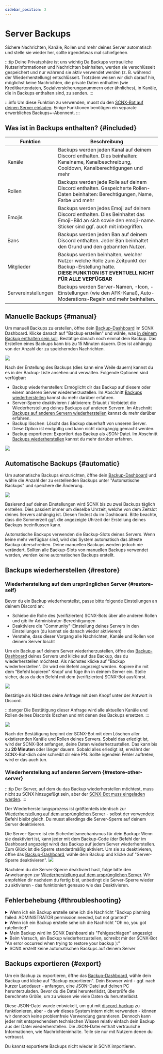 ```yaml
---
sidebar_position: 2
---
```


# Server Backups

Sichere Nachrichten, Kanäle, Rollen und mehr deines Server automatisch und stelle sie wieder her, sollte irgendetwas mal schiefgehen.

:::tip Deine Privatsphäre ist uns wichtig
Da Backups vertrauliche Nutzerinformationen und Nachrichten beinhalten, werden sie verschlüsselt gespeichert und nur während sie aktiv verwendet werden (z. B. während der Wiederherstellung) entschlüsselt. Trotzdem weisen wir dich darauf hin, möglichst keine Nachrichten, die private Daten enthalten (wie Kreditkartendaten, Sozialversicherungsnummern oder ähnliches), in Kanäle, die in Backups enthalten sind, zu senden.
:::

:::info
Um diese Funktion zu verwenden, musst du den [SCNX-Bot auf deinen Server einladen](https://scootk.it/invite-scnx). Einige Funktionen benötigen ein separate erwerbliches Backups+-Abonnent.
:::

## Was ist in Backups enthalten? {#included}

| Funktion            | Beschreibung                                                                                                                                                     |
|---------------------|------------------------------------------------------------------------------------------------------------------------------------------------------------------|
| Kanäle              | Backups werden jeden Kanal auf deinem Discord enthalten. Dies beinhalten: Kanalname, Kanalbeschreibung, Cooldown, Kanalberechtigungen und mehr                   |
| Rollen              | Backups werden jede Rolle auf deinem Discord enthalten. Gespeicherte Rollen-Daten beinhalten: Berechtigungen, Name, Farbe und mehr                               |
| Emojis              | Backups werden jedes Emoji auf deinem Discord enthalten. Dies Beinhaltet das Emoji-Bild an sich sowie den emoji-name. Sticker sind ggf. auch mit inbegriffen.    |
| Bans                | Backups werden jeden Ban auf deinem Discord enthalten. Jeder Ban beinhaltet den Grund und den gebannten Nutzer.                                                  |
| Mitglieder          | Backups werden beinhalten, welcher Nutzer welche Rolle zum Zeitpunkt der Backup-Erstellung hatte.<br/> **DIESE FUNKTION IST EVENTUELL NICHT FÜR ALLE VERFÜGBAR** |
| Servereinstellungen | Backups werden Server-Namen, -Icon, -Einstellungen (wie den AFK-Kanal), Auto-Moderations-Regeln und mehr beinhalten.                                             |

## Manuelle Backups {#manual}

Um manuell Backups zu erstellen, öffne dein [Backup-Dashboard](https://scnx.app/de/glink?page=backups) im SCNX Dashboard. Klicke danach auf "Backup erstellen" und wähle, was [in deinem Backup enthalten sein soll](#included). Bestätige danach noch einmal dein Backup.
Das Erstellen eines Backups kann bis zu 15 Minuten dauern. Dies ist abhängig von der Anzahl der zu speichernden Nachrichten.

![](@site/docs/assets/scnx/guilds/backups/create.png)

Nach der Erstellung des Backups (dies kann eine Weile dauern) kannst du es in der Backup-Liste ansehen und verwalten. Folgende Optionen sind verfügbar:
* Backup wiederherstellen: Ermöglicht dir das Backup auf diesem oder einem anderen Server wiederherzustellen. Im Abschnitt [Backups wiederherstellen](#restore) kannst du mehr darüber erfahren.
* Server-Sperre deaktivieren / aktivieren: Erlaubt / Verbietet die Wiederherstellung deines Backups auf anderen Servern. Im Abschnitt [Backups auf anderen Servern wiederherstellen](#restore-other-server) kannst du mehr darüber erfahren.
* Backup löschen: Löscht das Backup dauerhaft von unseren Server. Diese Option ist endgültig und kann nicht rückgängig gemacht werden.
* Backup exportieren: Exportiert das Backup als JSON-Datei. Im Abschnitt [Backups wiederherstellen](#export) kannst du mehr darüber erfahren.

![](@site/docs/assets/scnx/guilds/backups/backup.png)


## Automatische Backups {#automatic}

Um automatische Backups einzurichten, öffne dein [Backup-Dashboard](https://scnx.app/de/glink?page=backups) und wähle die Anzahl der zu erstellenden Backups unter "Automatische Backups" und speichere die Änderung.

![](@site/docs/assets/scnx/guilds/backups/automatic-backups.png)

Basierend auf deinen Einstellungen wird SCNX bis zu zwei Backups täglich erstellen. Dies passiert immer um dieselbe
Uhrzeit, welche von dem Zeitslot deines Servers abhängig ist. Diesen findest du im Dashboard. Bitte beachte, dass die
Sommerzeit ggf. die angezeigte Uhrzeit der Erstellung deines Backups beeinflussen kann.

Automatische Backups verwenden die Backup-Slots deines Servers. Wenn keine mehr verfügbar sind, wird das System automatisch das älteste Backup überschreiben. Deine manuellen Backups werden jedoch nie verändert. Sollten alle Backup-Slots von manuellen Backups verwendet werden, werden keine automatischen Backups erstellt.


## Backups wiederherstellen {#restore}

### Wiederherstellung auf dem ursprünglichen Server {#restore-self}

Bevor du ein Backup wiederherstellst, passe bitte folgende Einstellungen an deinem Discord an:
* Schiebe die Rolle des (verifizierten) SCNX-Bots über alle anderen Rollen und gib ihr Administrator-Berechtigungen
* Deaktiviere die "Community"-Einstellung deines Servers in den Einstellungen (du kannst sie danach wieder aktivieren)
* Verstehe, dass dieser Vorgang alle Nachrichten, Kanäle und Rollen von deinem Server löscht

Um ein Backup auf deinem Server wiederherzustellen, öffne das [Backup-Dashboard](https://scnx.app/de/glink?page=backups) deines Servers und klicke auf das Backup, das du wiederherstellen möchtest. Als nächstes klicke auf "Backup wiederherstellen". Dir wird ein Befehl angezeigt werden. Kopiere ihn mit dem "Befehl kopieren" Knopf und füge ihn in deinem Server ein. Stelle sicher, dass du den Befehl mit dem (verifizierten) SCNX-Bot ausführst.

![](@site/docs/assets/scnx/guilds/backups/execute-command.png)

Bestätige als Nächstes deine Anfrage mit dem Knopf unter der Antwort in Discord.

:::danger
Die Bestätigung dieser Anfrage wird alle aktuellen Kanäle und Rollen deines Discords löschen und mit denen des Backups
ersetzen.
:::

![](@site/docs/assets/scnx/guilds/backups/confirm.png)

Nach der Bestätigung beginnt der SCNX-Bot mit dem Löschen aller existierenden Kanäle und Rollen deines Servers. Sobald das erledigt ist, wird der SCNX-Bot anfangen, deine Daten wiederherzustellen. Das kann bis zu **20 Minuten** oder länger dauern. Sobald alles erledigt ist, erwähnt der SCNX-Bot-dich oder schreibt dir eine PN. Sollte irgendein Fehler auftreten, wird er das auch tun.

### Wiederherstellung auf anderen Servern {#restore-other-server}

:::tip
Der Server, auf dem du das Backup wiederherstellen möchtest, muss nicht zu SCNX hinzugefügt sein, aber der [SCNX-Bot muss eingeladen werden](https://sc-net.work/invite-scnx).
:::

Der Wiederherstellungsprozess ist größtenteils identisch zur [Wiederherstellung auf dem ursprünglichen Server](#restore-self) - selbst der verwendete Befehl bleibt gleich. Du musst allerdings die Server-Sperre auf deinem Server deaktivieren.

Die Server-Sperre ist ein Sicherheitsmechanismus für dein Backup: Wenn sie deaktiviert ist, kann jeder mit dem Backup-Code (der Befehl der im Dashboard angezeigt wird) das Backup auf jedem Server wiederherstellen. Zum Glück ist die Sperre standardmäßig aktiviert. Um sie zu deaktivieren, öffne das [Backup-Dashboard](https://scnx.app/de/glink?page=backups), wähle dein Backup und klicke auf "Server-Sperre deaktivieren".
![](@site/docs/assets/scnx/guilds/backups/disable-guild-lock.png)

Nachdem du die Server-Sperre deaktiviert hast, folge bitte den Anweisungen zur [Wiederherstellung auf dem ursprünglichen Server](#restore-self). Wir empfehlen dir nachdem du fertig bist, unbedingt die Server-Sperre wieder zu aktivieren - das funktioniert genauso wie das Deaktivieren.


## Fehlerbehebung {#throubleshooting}

<details>
    <summary>
        Wenn ich ein Backup erstelle sehe ich die Nachricht "Backup planning failed: ADMINISTRATOR permission needed,
        but not granted"
    </summary>
    <li>Stelle sicher, dass der (verifizierte) SCNX-Bot die Administrator Berechtigung hat und versuche es erneut.</li>
</details>
<details>
    <summary>
        Wenn ich ein Backup erstelle sehe ich die Nachricht "Oh no, you got ratelimited"
    </summary>
    Um die sichere Durchführung aller Aktivitäten sicherzustellen, begrenzen wir die Zahl der manuellen Backups, die ein Server in einem bestimmten Zeitraum erstellen kann.
    <li>Bitte warte so lange, wie in der Nachricht angegeben.</li>
</details>
<details>
    <summary>
        Mein Backup wird im SCNX Dashboard als "Fehlgeschlagen" angezeigt
    </summary>
    <li>Stelle sicher, dass der (verifizierte) SCNX-Bot die Administrator Berechtigung hat und versuche es erneut.</li>
    <li>Kontaktiere bei wiederholtem Auftreten [unser Team](https://scnx.app/de/help). Dieses wird dich bei der Problemsuche unterstützen.</li>
</details>
<details>
    <summary>
        Beim Versuch, ein Backup wiederherzustellen, schreibt mir der SCNX-Bot "An error occurred when trying to restore your backup ):"
    </summary>
    <li>Stelle sicher, dass der (verifizierte) SCNX-Bot die Administrator Berechtigung hat und versuche es erneut.</li>
    <li>Stelle sicher, dass du die "Community"-Einstellung deaktiviert hast und versuche es erneut.</li>
    <li>Stelle sicher, dass die Rolle des (verifizierte) SCNX-Bots über allen anderen Rollen steht und versuche es erneut</li>
    <li>Kontaktiere bei wiederholtem Auftreten [unser Team](https://scnx.app/de/help). Dieses wird dich bei der Problemsuche unterstützen.</li>
</details>
<details>
    <summary>
        SCNX erstellt keine automatischen Backups auf deinem Server
    </summary>
    <li>Stelle sicher, dass der (verifizierte) SCNX-Bot die Administrator Berechtigung hat und versuche es erneut.</li>
    <li>Stelle sicher, dass du [diese Funktion](#automatic) wirklich aktiviert hast und alle Änderungen gespeichert hast.</li>
    <li>Stelle sicher, dass mindestens ein Backup-Slot nicht von einem manuellen Backup verwendet wird.</li>
    <li>Bitte warte 24 Stunden, damit automatisch ein Backup erstellt wird</li>
    <li>Du kannst den deinem Server zugewiesen Zeitpunkt nicht ändern, sondern ihn nur im Dashboard einsehen.</li>
</details>

## Backups exportieren {#export}

Um ein Backup zu exportieren, öffne das [Backup-Dashboard](https://scnx.app/de/glink?page=backups), wähle dein Backup und klicke auf "Backup exportieren". Dein Browser wird - ggf. nach kurzer Ladedauer - anfangen, eine JSON-Datei auf deinen PC herunterzuladen.
Bevor du die Datei herunterlädst, überprüfe die berechnete Größe, um zu wissen wie viele Daten du herunterlädst.

Diese JSON-Datei wurde entwickelt, um gut mit [discord-backup](https://github.com/Androz2091/discord-backup) zu funktionieren, aber - da wir dieses System intern nicht verwenden - können wir dennoch keine problemfreie Verwendung garantieren.
Dennoch kann jeder mit entsprechendem technischen Wissen relativ einfach dein Backup aus der Datei wiederherstellen.
Die JSON-Datei enthält vertrauliche Informationen, wie Nachrichteninhalte. Teile sie nur mit Nutzern denen du vertraust.

Du kannst exportierte Backups nicht wieder in SCNX importieren.